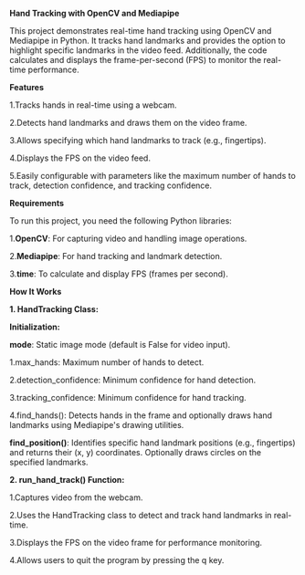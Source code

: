 **Hand Tracking with OpenCV and Mediapipe**

This project demonstrates real-time hand tracking using OpenCV and Mediapipe in Python. It tracks hand landmarks and provides the option to highlight specific landmarks in the video feed. Additionally, the code calculates and displays the frame-per-second (FPS) to monitor the real-time performance.

**Features**

1.Tracks hands in real-time using a webcam.

2.Detects hand landmarks and draws them on the video frame.

3.Allows specifying which hand landmarks to track (e.g., fingertips).

4.Displays the FPS on the video feed.

5.Easily configurable with parameters like the maximum number of hands to track, detection confidence, and tracking confidence.

**Requirements**

To run this project, you need the following Python libraries:

1.**OpenCV**: For capturing video and handling image operations.

2.**Mediapipe**: For hand tracking and landmark detection.

3.**time**: To calculate and display FPS (frames per second).

**How It Works**

**1. HandTracking Class:**

**Initialization:**

**mode**: Static image mode (default is False for video input).

1.max_hands: Maximum number of hands to detect.

2.detection_confidence: Minimum confidence for hand detection.

3.tracking_confidence: Minimum confidence for hand tracking.

4.find_hands(): Detects hands in the frame and optionally draws hand landmarks using Mediapipe's drawing utilities.

**find_position()**: Identifies specific hand landmark positions (e.g., fingertips) and returns their (x, y) coordinates. Optionally draws circles on the specified landmarks.

**2. run_hand_track() Function:**

1.Captures video from the webcam.

2.Uses the HandTracking class to detect and track hand landmarks in real-time.

3.Displays the FPS on the video frame for performance monitoring.

4.Allows users to quit the program by pressing the q key.
